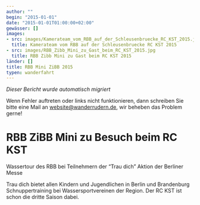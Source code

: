 ```yaml
---
author: ""
begin: "2015-01-01"
date: "2015-01-01T01:00:00+02:00"
gewässer: []
images:
- src: images/Kamerateam_vom_RBB_auf_der_Schleusenbruecke_RC_KST_2015.jpg
  title: Kamerateam vom RBB auf der Schleusenbruecke RC KST 2015
- src: images/RBB_Zibb_Mini_zu_Gast_beim_RC_KST_2015.jpg
  title: RBB Zibb Mini zu Gast beim RC KST 2015
länder: []
title: RBB Mini ZiBB 2015
typen: wanderfahrt
---
```



*Dieser Bericht wurde automatisch migriert*

Wenn Fehler auftreten oder links nicht funktionieren, dann schreiben Sie bitte eine Mail an website@wanderrudern.de, wir beheben das Problem gerne!



# RBB ZiBB Mini zu Besuch beim RC KST


Wassertour des RBB bei Teilnehmern der “Trau dich” Aktion der Berliner Messe

Trau dich bietet allen Kindern und Jugendlichen in Berlin und Brandenburg Schnuppertraining bei Wassersportvereinen der Region. Der RC KST ist schon die dritte Saison dabei.

